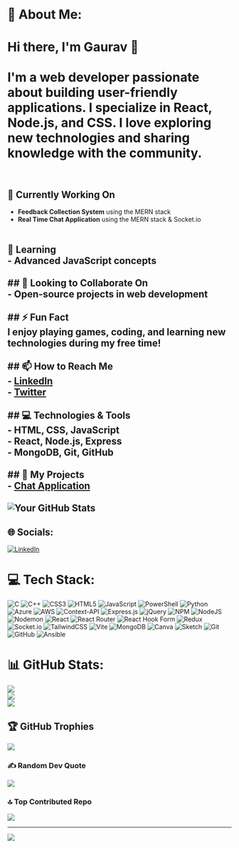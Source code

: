 # 💫 About Me:
# Hi there, I'm Gaurav 👋<br><br>I'm a web developer passionate about building user-friendly applications. I specialize in **React**, **Node.js**, and **CSS**. I love exploring new technologies and sharing knowledge with the community.<br><br>
## 🔭 Currently Working On<br>
- **Feedback Collection System** using the MERN stack<br>
- **Real Time Chat Application** using the MERN stack & Socket.io<br><br>
## 🌱 Learning<br>- Advanced JavaScript concepts<br><br>## 👯 Looking to Collaborate On<br>- Open-source projects in web development<br><br>## ⚡ Fun Fact<br>I enjoy playing games, coding, and learning new technologies during my free time!<br><br>## 📫 How to Reach Me<br>- [LinkedIn](https://www.linkedin.com/in/yourprofile)<br>- [Twitter](https://twitter.com/yourprofile)<br><br>## 💻 Technologies & Tools<br>- HTML, CSS, JavaScript<br>- React, Node.js, Express<br>- MongoDB, Git, GitHub<br><br>## 🌟 My Projects<br>- [Chat Application](at-application-de2t.onrender.com)<br><br>![Your GitHub Stats](https://github.com/GAURAVETH)<br>


## 🌐 Socials:
[![LinkedIn](https://img.shields.io/badge/LinkedIn-%230077B5.svg?logo=linkedin&logoColor=white)](https://linkedin.com/in/codezgaurav) 

# 💻 Tech Stack:
![C](https://img.shields.io/badge/c-%2300599C.svg?style=flat-square&logo=c&logoColor=white) ![C++](https://img.shields.io/badge/c++-%2300599C.svg?style=flat-square&logo=c%2B%2B&logoColor=white) ![CSS3](https://img.shields.io/badge/css3-%231572B6.svg?style=flat-square&logo=css3&logoColor=white) ![HTML5](https://img.shields.io/badge/html5-%23E34F26.svg?style=flat-square&logo=html5&logoColor=white) ![JavaScript](https://img.shields.io/badge/javascript-%23323330.svg?style=flat-square&logo=javascript&logoColor=%23F7DF1E) ![PowerShell](https://img.shields.io/badge/PowerShell-%235391FE.svg?style=flat-square&logo=powershell&logoColor=white) ![Python](https://img.shields.io/badge/python-3670A0?style=flat-square&logo=python&logoColor=ffdd54) ![Azure](https://img.shields.io/badge/azure-%230072C6.svg?style=flat-square&logo=microsoftazure&logoColor=white) ![AWS](https://img.shields.io/badge/AWS-%23FF9900.svg?style=flat-square&logo=amazon-aws&logoColor=white) ![Context-API](https://img.shields.io/badge/Context--Api-000000?style=flat-square&logo=react) ![Express.js](https://img.shields.io/badge/express.js-%23404d59.svg?style=flat-square&logo=express&logoColor=%2361DAFB) ![jQuery](https://img.shields.io/badge/jquery-%230769AD.svg?style=flat-square&logo=jquery&logoColor=white) ![NPM](https://img.shields.io/badge/NPM-%23CB3837.svg?style=flat-square&logo=npm&logoColor=white) ![NodeJS](https://img.shields.io/badge/node.js-6DA55F?style=flat-square&logo=node.js&logoColor=white) ![Nodemon](https://img.shields.io/badge/NODEMON-%23323330.svg?style=flat-square&logo=nodemon&logoColor=%BBDEAD) ![React](https://img.shields.io/badge/react-%2320232a.svg?style=flat-square&logo=react&logoColor=%2361DAFB) ![React Router](https://img.shields.io/badge/React_Router-CA4245?style=flat-square&logo=react-router&logoColor=white) ![React Hook Form](https://img.shields.io/badge/React%20Hook%20Form-%23EC5990.svg?style=flat-square&logo=reacthookform&logoColor=white) ![Redux](https://img.shields.io/badge/redux-%23593d88.svg?style=flat-square&logo=redux&logoColor=white) ![Socket.io](https://img.shields.io/badge/Socket.io-black?style=flat-square&logo=socket.io&badgeColor=010101) ![TailwindCSS](https://img.shields.io/badge/tailwindcss-%2338B2AC.svg?style=flat-square&logo=tailwind-css&logoColor=white) ![Vite](https://img.shields.io/badge/vite-%23646CFF.svg?style=flat-square&logo=vite&logoColor=white) ![MongoDB](https://img.shields.io/badge/MongoDB-%234ea94b.svg?style=flat-square&logo=mongodb&logoColor=white) ![Canva](https://img.shields.io/badge/Canva-%2300C4CC.svg?style=flat-square&logo=Canva&logoColor=white) ![Sketch](https://img.shields.io/badge/Sketch-FFB387?style=flat-square&logo=sketch&logoColor=black) ![Git](https://img.shields.io/badge/git-%23F05033.svg?style=flat-square&logo=git&logoColor=white) ![GitHub](https://img.shields.io/badge/github-%23121011.svg?style=flat-square&logo=github&logoColor=white) ![Ansible](https://img.shields.io/badge/ansible-%231A1918.svg?style=flat-square&logo=ansible&logoColor=white)
# 📊 GitHub Stats:
![](https://github-readme-stats.vercel.app/api?username=GAURAVETH&theme=dark&hide_border=true&include_all_commits=false&count_private=false)<br/>
![](https://github-readme-streak-stats.herokuapp.com/?user=GAURAVETH&theme=dark&hide_border=true)<br/>
![](https://github-readme-stats.vercel.app/api/top-langs/?username=GAURAVETH&theme=dark&hide_border=true&include_all_commits=false&count_private=false&layout=compact)

## 🏆 GitHub Trophies
![](https://github-profile-trophy.vercel.app/?username=GAURAVETH&theme=radical&no-frame=true&no-bg=true&margin-w=4)

### ✍️ Random Dev Quote
![](https://quotes-github-readme.vercel.app/api?type=horizontal&theme=radical)

### 🔝 Top Contributed Repo
![](https://github-contributor-stats.vercel.app/api?username=GAURAVETH&limit=5&theme=dark&combine_all_yearly_contributions=true)

---
[![](https://visitcount.itsvg.in/api?id=GAURAVETH&icon=0&color=0)](https://visitcount.itsvg.in)

<!-- Proudly created with GPRM ( https://gprm.itsvg.in ) -->
